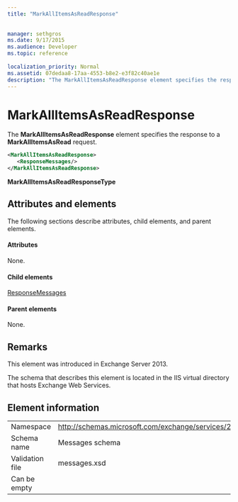 ```yaml
---
title: "MarkAllItemsAsReadResponse"
 
 
manager: sethgros
ms.date: 9/17/2015
ms.audience: Developer
ms.topic: reference
 
localization_priority: Normal
ms.assetid: 07dedaa8-17aa-4553-b8e2-e3f82c40ae1e
description: "The MarkAllItemsAsReadResponse element specifies the response to a MarkAllItemsAsRead request."
---
```


# MarkAllItemsAsReadResponse

The **MarkAllItemsAsReadResponse** element specifies the response to a **MarkAllItemsAsRead** request. 
  
```XML
<MarkAllItemsAsReadResponse>
   <ResponseMessages/>
</MarkAllItemsAsReadResponse>
```

 **MarkAllItemsAsReadResponseType**
## Attributes and elements

The following sections describe attributes, child elements, and parent elements.
  
#### Attributes

None.
  
#### Child elements

[ResponseMessages](responsemessages.md)
  
#### Parent elements

None.
  
## Remarks

This element was introduced in Exchange Server 2013.
  
The schema that describes this element is located in the IIS virtual directory that hosts Exchange Web Services.
  
## Element information

|||
|:-----|:-----|
|Namespace  <br/> |http://schemas.microsoft.com/exchange/services/2006/messages  <br/> |
|Schema name  <br/> |Messages schema  <br/> |
|Validation file  <br/> |messages.xsd  <br/> |
|Can be empty  <br/> ||
   

